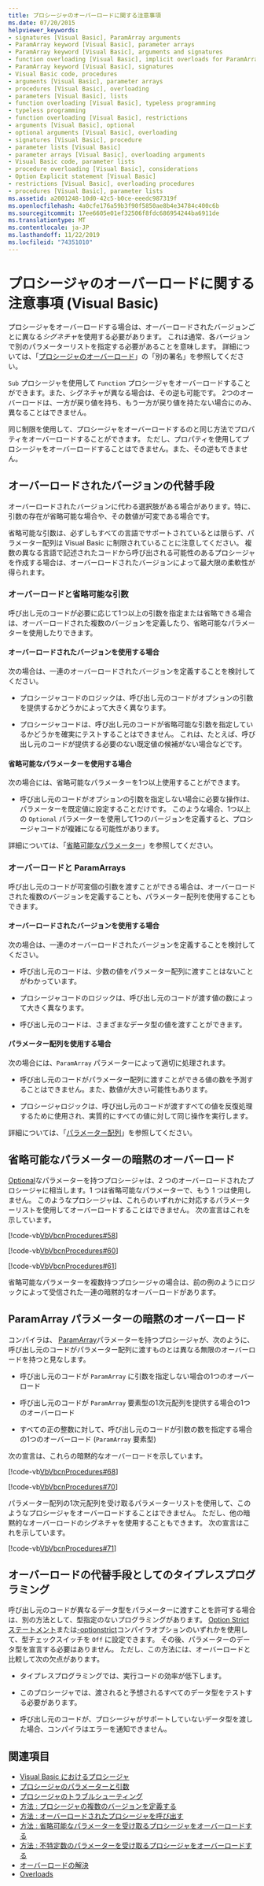 ```yaml
---
title: プロシージャのオーバーロードに関する注意事項
ms.date: 07/20/2015
helpviewer_keywords:
- signatures [Visual Basic], ParamArray arguments
- ParamArray keyword [Visual Basic], parameter arrays
- ParamArray keyword [Visual Basic], arguments and signatures
- function overloading [Visual Basic], implicit overloads for ParamArray
- ParamArray keyword [Visual Basic], signatures
- Visual Basic code, procedures
- arguments [Visual Basic], parameter arrays
- procedures [Visual Basic], overloading
- parameters [Visual Basic], lists
- function overloading [Visual Basic], typeless programming
- typeless programming
- function overloading [Visual Basic], restrictions
- arguments [Visual Basic], optional
- optional arguments [Visual Basic], overloading
- signatures [Visual Basic], procedure
- parameter lists [Visual Basic]
- parameter arrays [Visual Basic], overloading arguments
- Visual Basic code, parameter lists
- procedure overloading [Visual Basic], considerations
- Option Explicit statement [Visual Basic]
- restrictions [Visual Basic], overloading procedures
- procedures [Visual Basic], parameter lists
ms.assetid: a2001248-10d0-42c5-b0ce-eeedc987319f
ms.openlocfilehash: 4a0cfe176a59b3f90f5850ae8b4e34784c400c6b
ms.sourcegitcommit: 17ee6605e01ef32506f8fdc686954244ba6911de
ms.translationtype: MT
ms.contentlocale: ja-JP
ms.lasthandoff: 11/22/2019
ms.locfileid: "74351010"
---
```

# <a name="considerations-in-overloading-procedures-visual-basic"></a>プロシージャのオーバーロードに関する注意事項 (Visual Basic)
プロシージャをオーバーロードする場合は、オーバーロードされたバージョンごとに異なる*シグネチャ*を使用する必要があります。 これは通常、各バージョンで別のパラメーターリストを指定する必要があることを意味します。 詳細については、「[プロシージャのオーバーロード](./procedure-overloading.md)」の「別の署名」を参照してください。  
  
 `Sub` プロシージャを使用して `Function` プロシージャをオーバーロードすることができます。また、シグネチャが異なる場合は、その逆も可能です。 2つのオーバーロードは、一方が戻り値を持ち、もう一方が戻り値を持たない場合にのみ、異なることはできません。  
  
 同じ制限を使用して、プロシージャをオーバーロードするのと同じ方法でプロパティをオーバーロードすることができます。 ただし、プロパティを使用してプロシージャをオーバーロードすることはできません。また、その逆もできません。  
  
## <a name="alternatives-to-overloaded-versions"></a>オーバーロードされたバージョンの代替手段  
 オーバーロードされたバージョンに代わる選択肢がある場合があります。特に、引数の存在が省略可能な場合や、その数値が可変である場合です。  
  
 省略可能な引数は、必ずしもすべての言語でサポートされているとは限らず、パラメーター配列は Visual Basic に制限されていることに注意してください。 複数の異なる言語で記述されたコードから呼び出される可能性のあるプロシージャを作成する場合は、オーバーロードされたバージョンによって最大限の柔軟性が得られます。  
  
### <a name="overloads-and-optional-arguments"></a>オーバーロードと省略可能な引数  
 呼び出し元のコードが必要に応じて1つ以上の引数を指定または省略できる場合は、オーバーロードされた複数のバージョンを定義したり、省略可能なパラメーターを使用したりできます。  
  
#### <a name="when-to-use-overloaded-versions"></a>オーバーロードされたバージョンを使用する場合  
 次の場合は、一連のオーバーロードされたバージョンを定義することを検討してください。  
  
- プロシージャコードのロジックは、呼び出し元のコードがオプションの引数を提供するかどうかによって大きく異なります。  
  
- プロシージャコードは、呼び出し元のコードが省略可能な引数を指定しているかどうかを確実にテストすることはできません。 これは、たとえば、呼び出し元のコードが提供する必要のない既定値の候補がない場合などです。  
  
#### <a name="when-to-use-optional-parameters"></a>省略可能なパラメーターを使用する場合  
 次の場合には、省略可能なパラメーターを1つ以上使用することができます。  
  
- 呼び出し元のコードがオプションの引数を指定しない場合に必要な操作は、パラメーターを既定値に設定することだけです。 このような場合、1つ以上の `Optional` パラメーターを使用して1つのバージョンを定義すると、プロシージャコードが複雑になる可能性があります。  
  
 詳細については、「[省略可能なパラメーター](./optional-parameters.md)」を参照してください。  
  
### <a name="overloads-and-paramarrays"></a>オーバーロードと ParamArrays  
 呼び出し元のコードが可変個の引数を渡すことができる場合は、オーバーロードされた複数のバージョンを定義することも、パラメーター配列を使用することもできます。  
  
#### <a name="when-to-use-overloaded-versions"></a>オーバーロードされたバージョンを使用する場合  
 次の場合は、一連のオーバーロードされたバージョンを定義することを検討してください。  
  
- 呼び出し元のコードは、少数の値をパラメーター配列に渡すことはないことがわかっています。  
  
- プロシージャコードのロジックは、呼び出し元のコードが渡す値の数によって大きく異なります。  
  
- 呼び出し元のコードは、さまざまなデータ型の値を渡すことができます。  
  
#### <a name="when-to-use-a-parameter-array"></a>パラメーター配列を使用する場合  
 次の場合には、`ParamArray` パラメーターによって適切に処理されます。  
  
- 呼び出し元のコードがパラメーター配列に渡すことができる値の数を予測することはできません。また、数値が大きい可能性もあります。  
  
- プロシージャロジックは、呼び出し元のコードが渡すすべての値を反復処理するために使用され、実質的にすべての値に対して同じ操作を実行します。  
  
 詳細については、「[パラメーター配列](./parameter-arrays.md)」を参照してください。  
  
## <a name="implicit-overloads-for-optional-parameters"></a>省略可能なパラメーターの暗黙のオーバーロード  
 [Optional](../../../../visual-basic/language-reference/modifiers/optional.md)なパラメーターを持つプロシージャは、2 つのオーバーロードされたプロシージャに相当します。1 つは省略可能なパラメーターで、もう 1 つは使用しません。 このようなプロシージャは、これらのいずれかに対応するパラメーターリストを使用してオーバーロードすることはできません。 次の宣言はこれを示しています。  
  
 [!code-vb[VbVbcnProcedures#58](~/samples/snippets/visualbasic/VS_Snippets_VBCSharp/VbVbcnProcedures/VB/Class1.vb#58)]  
  
 [!code-vb[VbVbcnProcedures#60](~/samples/snippets/visualbasic/VS_Snippets_VBCSharp/VbVbcnProcedures/VB/Class1.vb#60)]  
  
 [!code-vb[VbVbcnProcedures#61](~/samples/snippets/visualbasic/VS_Snippets_VBCSharp/VbVbcnProcedures/VB/Class1.vb#61)]  
  
 省略可能なパラメーターを複数持つプロシージャの場合は、前の例のようにロジックによって受信された一連の暗黙的なオーバーロードがあります。  
  
## <a name="implicit-overloads-for-a-paramarray-parameter"></a>ParamArray パラメーターの暗黙のオーバーロード  
 コンパイラは、 [ParamArray](../../../../visual-basic/language-reference/modifiers/paramarray.md)パラメーターを持つプロシージャが、次のように、呼び出し元のコードがパラメーター配列に渡すものとは異なる無限のオーバーロードを持つと見なします。  
  
- 呼び出し元のコードが `ParamArray` に引数を指定しない場合の1つのオーバーロード  
  
- 呼び出し元のコードが `ParamArray` 要素型の1次元配列を提供する場合の1つのオーバーロード  
  
- すべての正の整数に対して、呼び出し元のコードが引数の数を指定する場合の1つのオーバーロード (`ParamArray` 要素型)  
  
 次の宣言は、これらの暗黙的なオーバーロードを示しています。  
  
 [!code-vb[VbVbcnProcedures#68](~/samples/snippets/visualbasic/VS_Snippets_VBCSharp/VbVbcnProcedures/VB/Class1.vb#68)]  
  
 [!code-vb[VbVbcnProcedures#70](~/samples/snippets/visualbasic/VS_Snippets_VBCSharp/VbVbcnProcedures/VB/Class1.vb#70)]  
  
 パラメーター配列の1次元配列を受け取るパラメーターリストを使用して、このようなプロシージャをオーバーロードすることはできません。 ただし、他の暗黙的なオーバーロードのシグネチャを使用することもできます。 次の宣言はこれを示しています。  
  
 [!code-vb[VbVbcnProcedures#71](~/samples/snippets/visualbasic/VS_Snippets_VBCSharp/VbVbcnProcedures/VB/Class1.vb#71)]  
  
## <a name="typeless-programming-as-an-alternative-to-overloading"></a>オーバーロードの代替手段としてのタイプレスプログラミング  
 呼び出し元のコードが異なるデータ型をパラメーターに渡すことを許可する場合は、別の方法として、型指定のないプログラミングがあります。 [Option Strict ステートメント](../../../../visual-basic/language-reference/statements/option-strict-statement.md)または[-optionstrict](../../../../visual-basic/reference/command-line-compiler/optionstrict.md)コンパイラオプションのいずれかを使用して、型チェックスイッチを `Off` に設定できます。 その後、パラメーターのデータ型を宣言する必要はありません。 ただし、この方法には、オーバーロードと比較して次の欠点があります。  
  
- タイプレスプログラミングでは、実行コードの効率が低下します。  
  
- このプロシージャでは、渡されると予想されるすべてのデータ型をテストする必要があります。  
  
- 呼び出し元のコードが、プロシージャがサポートしていないデータ型を渡した場合、コンパイラはエラーを通知できません。  
  
## <a name="see-also"></a>関連項目

- [Visual Basic におけるプロシージャ](./index.md)
- [プロシージャのパラメーターと引数](./procedure-parameters-and-arguments.md)
- [プロシージャのトラブルシューティング](./troubleshooting-procedures.md)
- [方法 : プロシージャの複数のバージョンを定義する](./how-to-define-multiple-versions-of-a-procedure.md)
- [方法 : オーバーロードされたプロシージャを呼び出す](./how-to-call-an-overloaded-procedure.md)
- [方法 : 省略可能なパラメーターを受け取るプロシージャをオーバーロードする](./how-to-overload-a-procedure-that-takes-optional-parameters.md)
- [方法 : 不特定数のパラメーターを受け取るプロシージャをオーバーロードする](./how-to-overload-a-procedure-that-takes-an-indefinite-number-of-parameters.md)
- [オーバーロードの解決](./overload-resolution.md)
- [Overloads](../../../../visual-basic/language-reference/modifiers/overloads.md)
